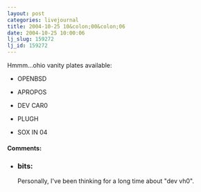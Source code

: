 ```yaml
---
layout: post
categories: livejournal
title: 2004-10-25 10&colon;00&colon;06
date: 2004-10-25 10:00:06
lj_slug: 159272
lj_id: 159272
---
```

Hmmm...ohio vanity plates available:



  * OPENBSD
  * APROPOS
  * DEV CAR0
  * PLUGH  



  * SOX IN 04


<div id="comments"><h4>Comments:</h4><div class="lj-comments"><ul>
<li><h3>bits: </h3>
<a id="comment-277"></a>
<p>Personally, I've been thinking for a long time about "dev vh0".</p>
</li>
</ul></div></div>
